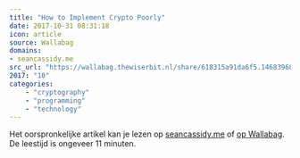 ```yaml
---
title: "How to Implement Crypto Poorly"
date: 2017-10-31 08:31:18
icon: article
source: Wallabag
domains:
- seancassidy.me
src_url: "https://wallabag.thewiserbit.nl/share/618315a91da6f5.14683968"
2017: "10"
categories:
    - "cryptography"
    - "programming"
    - "technology"
---
```

Het oorspronkelijke artikel kan je lezen op [seancassidy.me](https://www.seancassidy.me/how-to-implement-crypto-poorly.html) of [op Wallabag](https://wallabag.thewiserbit.nl/share/618315a91da6f5.14683968). De leestijd is ongeveer 11 minuten.